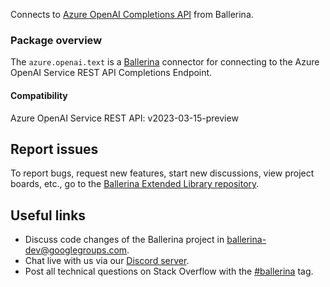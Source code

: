 Connects to [Azure OpenAI Completions API](https://learn.microsoft.com/en-us/azure/cognitive-services/openai/reference/) from Ballerina.

### Package overview

The `azure.openai.text` is a [Ballerina](https://ballerina.io/) connector for connecting to the Azure OpenAI Service REST API Completions Endpoint.

#### Compatibility
Azure OpenAI Service REST API: v2023-03-15-preview

## Report issues
To report bugs, request new features, start new discussions, view project boards, etc., go to the [Ballerina Extended Library repository](https://github.com/ballerina-platform/ballerina-extended-library).

## Useful links
- Discuss code changes of the Ballerina project in [ballerina-dev@googlegroups.com](mailto:ballerina-dev@googlegroups.com).
- Chat live with us via our [Discord server](https://discord.gg/ballerinalang).
- Post all technical questions on Stack Overflow with the [#ballerina](https://stackoverflow.com/questions/tagged/ballerina) tag.
